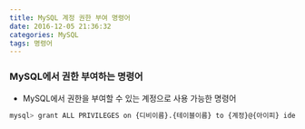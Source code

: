 ```yaml
---
title: MySQL 계정 권한 부여 명령어
date: 2016-12-05 21:36:32
categories: MySQL
tags: 명령어
---
```


### MySQL에서 권한 부여하는 명령어

 - MySQL에서 권한을 부여할 수 있는 계정으로 사용 가능한 명령어

``` bash
mysql> grant ALL PRIVILEGES on {디비이름}.{테이블이름} to {계정}@{아이피} identified by {패스워드};
```
